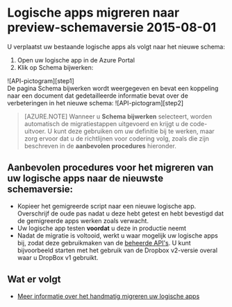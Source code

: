 <properties
    pageTitle="Logische apps migreren naar preview-schemaversie 2015-08-01 | Microsoft Azure App Service"
    description="U kunt uw logische apps eenvoudig migreren naar de nieuwste schemaversie. Volg deze stappen."
    services="app-service\logic"
    documentationCenter=""
    authors="MSFTMAN"
    manager="erikre"
    editor=""
    tags="connectors"/>

<tags
    ms.service="app-service-logic"
    ms.workload="integration"
    ms.tgt_pltfrm="na"
    ms.devlang="na"
    ms.topic="get-started-article"
    ms.date="04/20/2016"
    ms.author="deonhe"/>

# Logische apps migreren naar preview-schemaversie 2015-08-01

U verplaatst uw bestaande logische apps als volgt naar het nieuwe schema:  
1. Open uw logische app in de Azure Portal  
2. Klik op Schema bijwerken:

 ![API-pictogram][step1]   
De pagina Schema bijwerken wordt weergegeven en bevat een koppeling naar een document dat gedetailleerde informatie bevat over de verbeteringen in het nieuwe schema: ![API-pictogram][step2]

>[AZURE.NOTE] Wanneer u **Schema bijwerken** selecteert, worden automatisch de migratiestappen uitgevoerd en krijgt u de code-uitvoer. U kunt deze gebruiken om uw definitie bij te werken, maar zorg ervoor dat u de richtlijnen voor codering volg, zoals die zijn beschreven in de **aanbevolen procedures** hieronder.

## Aanbevolen procedures voor het migreren van uw logische apps naar de nieuwste schemaversie:  

- Kopieer het gemigreerde script naar een nieuwe logische app. Overschrijf de oude pas nadat u deze hebt getest en hebt bevestigd dat de gemigreerde apps werken zoals verwacht.
- Uw logische app testen **voordat** u deze in productie neemt
- Nadat de migratie is voltooid, werkt u waar mogelijk uw logische apps bij, zodat deze gebruikmaken van de [beheerde API's](./apis-list.md). U kunt bijvoorbeeld starten met het gebruik van de Dropbox v2-versie overal waar u DropBox v1 gebruikt.


## Wat er volgt
-  [Meer informatie over het handmatig migreren uw logische apps](../app-service-logic/app-service-logic-schema-2015-08-01.md)


<!--Icon references-->
[stap 1]: ./media/connectors-schema-migration/migrateschema1.png
[stap 2]: ./media/connectors-schema-migration/migrateschema2.png









<!--HONumber=Jun16_HO2-->


